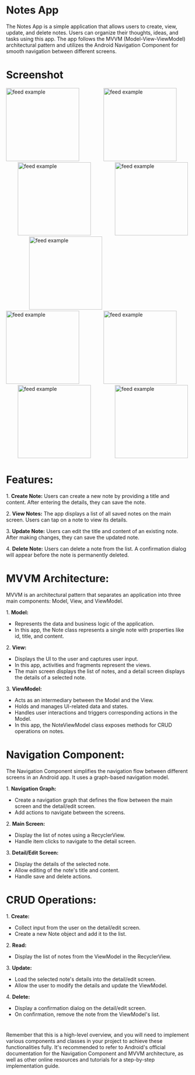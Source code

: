 # Notes App
The Notes App is a simple application that allows users to create, view, update, and delete notes. 
Users can organize their thoughts, ideas, and tasks using this app. 
The app follows the MVVM (Model-View-ViewModel) architectural pattern and utilizes the Android Navigation Component for smooth navigation between different screens.

# Screenshot
<p>
  <img src="https://user-images.githubusercontent.com/140700822/263239140-ad23f34b-e37b-4332-8452-116ff18fc82c.png" alt="feed example" width = "200" >
  &nbsp; &nbsp; &nbsp; &nbsp; &nbsp; &nbsp; &nbsp; &nbsp;
  <img src="https://user-images.githubusercontent.com/140700822/263239194-f0338e7a-b27a-486a-be67-352f8ff0c291.png" alt="feed example" width = "200" >
  &nbsp; &nbsp; &nbsp; &nbsp; &nbsp; &nbsp; &nbsp; &nbsp;
  <img src="https://user-images.githubusercontent.com/140700822/263239220-ceacabc0-6cb9-4e73-a3b6-e1c7f8e1f946.png" alt="feed example" width = "200" >
  &nbsp; &nbsp; &nbsp; &nbsp; &nbsp; &nbsp; &nbsp; &nbsp;
  <img src="https://user-images.githubusercontent.com/140700822/263239251-90a4acf0-fa89-4b2a-921a-ebc2a2652ef6.png" alt="feed example" width = "200" >
  &nbsp; &nbsp; &nbsp; &nbsp; &nbsp; &nbsp; &nbsp; &nbsp;
  <img src="https://user-images.githubusercontent.com/140700822/263239268-a9bc75bd-47ea-4915-adec-26ca58bf8776.png" alt="feed example" width = "200" >
  &nbsp; &nbsp; &nbsp; &nbsp; &nbsp; &nbsp; &nbsp; &nbsp;
  <img src="https://user-images.githubusercontent.com/140700822/263239330-670d4dfc-9355-4add-b24b-64ca07d48be6.png" alt="feed example" width = "200" >
  &nbsp; &nbsp; &nbsp; &nbsp; &nbsp; &nbsp; &nbsp; &nbsp;
  <img src="https://user-images.githubusercontent.com/140700822/263239395-07cc39fa-ea91-4c32-9f56-cdc18fd100bd.png" alt="feed example" width = "200" >
  &nbsp; &nbsp; &nbsp; &nbsp; &nbsp; &nbsp; &nbsp; &nbsp;
  <img src="https://user-images.githubusercontent.com/140700822/263239426-5b94939e-9f36-4dde-8c33-091132b8747e.png" alt="feed example" width = "200" >
  &nbsp; &nbsp; &nbsp; &nbsp; &nbsp; &nbsp; &nbsp; &nbsp;
  <img src="https://user-images.githubusercontent.com/140700822/263239473-53b92a43-399d-45aa-99ec-d98f3ffc199e.png" alt="feed example" width = "200" >
</p>

# Features:
<p>1. <b>Create Note:</b> Users can create a new note by providing a title and content. After entering the details, they can save the note.</p>
<p>2. <b>View Notes:</b> The app displays a list of all saved notes on the main screen. Users can tap on a note to view its details.</p>
<p>3. <b>Update Note:</b> Users can edit the title and content of an existing note. After making changes, they can save the updated note.</p>
<p>4. <b>Delete Note:</b> Users can delete a note from the list. A confirmation dialog will appear before the note is permanently deleted.</p>

# MVVM Architecture:
MVVM is an architectural pattern that separates an application into three main components: Model, View, and ViewModel.


<p>1. <b>Model:</b></p>

* Represents the data and business logic of the application.
* In this app, the Note class represents a single note with properties like id, title, and content.

<p>2. <b>View:</b></p>

* Displays the UI to the user and captures user input.
* In this app, activities and fragments represent the views.
* The main screen displays the list of notes, and a detail screen displays the details of a selected note.

<p>3. <b>ViewModel:</b></p>

* Acts as an intermediary between the Model and the View.
* Holds and manages UI-related data and states.
* Handles user interactions and triggers corresponding actions in the Model.
* In this app, the NoteViewModel class exposes methods for CRUD operations on notes.

# Navigation Component:
The Navigation Component simplifies the navigation flow between different screens in an Android app. It uses a graph-based navigation model.

<p>1. <b>Navigation Graph:</b></p>

* Create a navigation graph that defines the flow between the main screen and the detail/edit screen.
* Add actions to navigate between the screens.

<p>2. <b>Main Screen:</b></p>

* Display the list of notes using a RecyclerView.
* Handle item clicks to navigate to the detail screen.

<p>3. <b>Detail/Edit Screen:</b></p>

* Display the details of the selected note.
* Allow editing of the note's title and content.
* Handle save and delete actions.



# CRUD Operations:

<p>1. <b>Create:</b></p>

* Collect input from the user on the detail/edit screen.
* Create a new Note object and add it to the list.

<p>2. <b>Read:</b></p>

* Display the list of notes from the ViewModel in the RecyclerView.

<p>3. <b>Update:</b></p>

* Load the selected note's details into the detail/edit screen.
* Allow the user to modify the details and update the ViewModel.

<p>4. <b>Delete:</b></p>

* Display a confirmation dialog on the detail/edit screen.
* On confirmation, remove the note from the ViewModel's list.
#
Remember that this is a high-level overview, and you will need to implement various components and classes in your project to achieve these functionalities fully. It's recommended to refer to Android's official documentation for the Navigation Component and MVVM architecture, as well as other online resources and tutorials for a step-by-step implementation guide.
